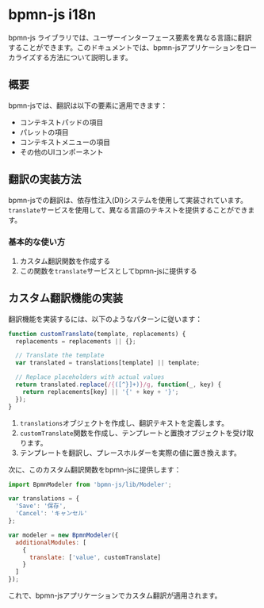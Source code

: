 # bpmn-js i18n

bpmn-js ライブラリでは、ユーザーインターフェース要素を異なる言語に翻訳することができます。このドキュメントでは、bpmn-jsアプリケーションをローカライズする方法について説明します。

## 概要

bpmn-jsでは、翻訳は以下の要素に適用できます：

* コンテキストパッドの項目
* パレットの項目
* コンテキストメニューの項目
* その他のUIコンポーネント

## 翻訳の実装方法

bpmn-jsでの翻訳は、依存性注入(DI)システムを使用して実装されています。`translate`サービスを使用して、異なる言語のテキストを提供することができます。

### 基本的な使い方

1. カスタム翻訳関数を作成する
2. この関数を`translate`サービスとしてbpmn-jsに提供する

## カスタム翻訳機能の実装

翻訳機能を実装するには、以下のようなパターンに従います：

```javascript
function customTranslate(template, replacements) {
  replacements = replacements || {};

  // Translate the template
  var translated = translations[template] || template;

  // Replace placeholders with actual values
  return translated.replace(/{([^}]+)}/g, function(_, key) {
    return replacements[key] || '{' + key + '}';
  });
}
```

1. `translations`オブジェクトを作成し、翻訳テキストを定義します。
2. `customTranslate`関数を作成し、テンプレートと置換オブジェクトを受け取ります。
3. テンプレートを翻訳し、プレースホルダーを実際の値に置き換えます。

次に、このカスタム翻訳関数をbpmn-jsに提供します：

```javascript
import BpmnModeler from 'bpmn-js/lib/Modeler';

var translations = {
  'Save': '保存',
  'Cancel': 'キャンセル'
};

var modeler = new BpmnModeler({
  additionalModules: [
    {
      translate: ['value', customTranslate]
    }
  ]
});
```

これで、bpmn-jsアプリケーションでカスタム翻訳が適用されます。
